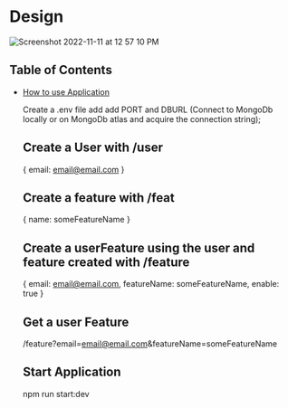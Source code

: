 

# Design
![Screenshot 2022-11-11 at 12 57 10 PM](https://user-images.githubusercontent.com/60177090/201266576-a5c1cad5-6c38-4f43-a8b2-02f4b68d5c3a.png)

## Table of Contents

- [How to use Application](#about)
  
  Create a .env file
  add add PORT and DBURL (Connect to MongoDb locally or on MongoDb atlas and acquire the connection string);
  
  ## Create a User with /user
  {
    email: email@email.com
  }
  
  ## Create a feature with /feat
  
  {
  name: someFeatureName
  }
  
  ## Create a userFeature using the user and feature created with /feature
  
  {
  email: email@email.com,
  featureName: someFeatureName,
  enable: true
  }
  
  ## Get a user Feature
  
  /feature?email=email@email.com&featureName=someFeatureName
  
  ## Start Application
  
  npm run start:dev
  
  
